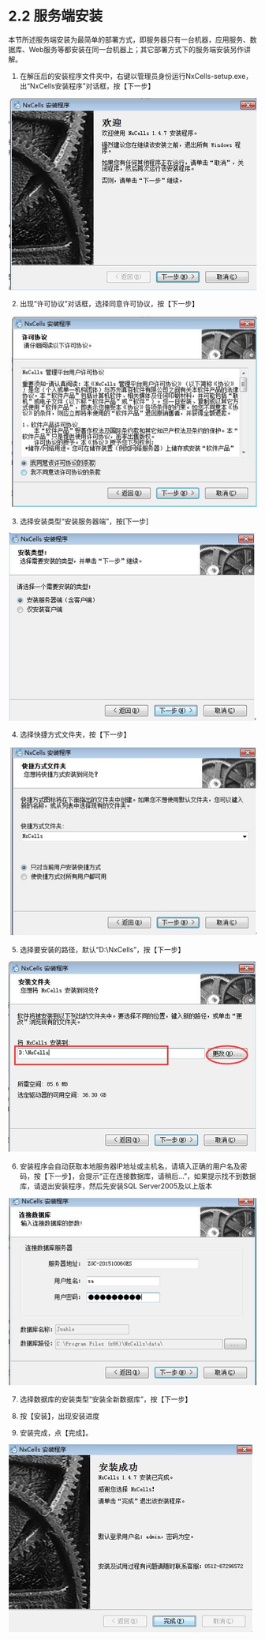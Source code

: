 # 2.2 服务端安装
本节所述服务端安装为最简单的部署方式，即服务器只有一台机器，应用服务、数据库、Web服务等都安装在同一台机器上；其它部署方式下的服务端安装另作讲解。

1)	在解压后的安装程序文件夹中，右键以管理员身份运行NxCells-setup.exe，出“NxCells安装程序”对话框，按【下一步】
 
![](../img/2.2-1.jpg)

2)	出现“许可协议”对话框，选择同意许可协议，按【下一步】
 
![](../img/2.2-2.jpg)

3)	选择安装类型“安装服务器端”，按[下一步]
 
![](../img/2.2-3.jpg)

4)	选择快捷方式文件夹，按【下一步】
 
![](../img/2.2-4.jpg)

5)	选择要安装的路径，默认“D:\NxCells”，按【下一步】
 
![](../img/2.2-5.jpg)

6)	安装程序会自动获取本地服务器IP地址或主机名，请填入正确的用户名及密码，按【下一步】，会提示“正在连接数据库，请稍后…”，如果提示找不到数据库，请退出安装程序，然后先安装SQL Server2005及以上版本

![](../img/2.2-6.jpg) 

7)	选择数据库的安装类型“安装全新数据库”，按【下一步】

8)	按【安装】，出现安装进度

9)	安装完成，点【完成】。

![](../img/2.2-7.jpg)